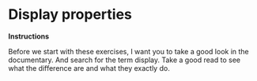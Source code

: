 # Display properties

**Instructions**

Before we start with these exercises, I want you to take a good look in the documentary. And search for the term display.
Take a good read to see what the difference are and what they exactly do.
